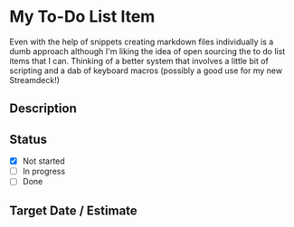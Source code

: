 # My To-Do List Item

Even with the help of snippets creating markdown files individually is a dumb approach although I'm liking the idea of open sourcing the to do list items that I can. Thinking of a better system that involves a little bit of scripting and a dab of keyboard macros (possibly a good use for my new Streamdeck!)

## Description

## Status

- [x] Not started
- [ ] In progress
- [ ] Done

## Target Date / Estimate